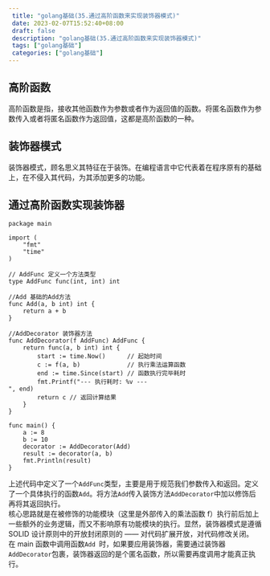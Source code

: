 ```yaml
--- 
 title: "golang基础(35.通过高阶函数来实现装饰器模式)" 
 date: 2023-02-07T15:52:40+08:00 
 draft: false 
 description: "golang基础(35.通过高阶函数来实现装饰器模式)" 
 tags: ["golang基础"] 
 categories: ["golang基础"] 
---
```

## 高阶函数
高阶函数是指，接收其他函数作为参数或者作为返回值的函数。将匿名函数作为参数传入或者将匿名函数作为返回值，这都是高阶函数的一种。

## 装饰器模式
装饰器模式，顾名思义其特征在于装饰。在编程语言中它代表着在程序原有的基础上，在不侵入其代码，为其添加更多的功能。

## 通过高阶函数实现装饰器
```
package main

import (
	"fmt"
	"time"
)

// AddFunc 定义一个方法类型
type AddFunc func(int, int) int

//Add 基础的Add方法
func Add(a, b int) int {
	return a + b
}

//AddDecorator 装饰器方法
func AddDecorator(f AddFunc) AddFunc {
	return func(a, b int) int {
		start := time.Now()      // 起始时间
		c := f(a, b)             // 执行乘法运算函数
		end := time.Since(start) // 函数执行完毕耗时
		fmt.Printf("--- 执行耗时: %v ---
", end)
		return c // 返回计算结果
	}
}

func main() {
	a := 8
	b := 10
	decorator := AddDecorator(Add)
	result := decorator(a, b)
	fmt.Println(result)
}

```
上述代码中定义了一个`AddFunc`类型，主要是用于规范我们参数传入和返回。定义了一个具体执行的函数`Add`。将方法`Add`传入装饰方法`AddDecorator`中加以修饰后再将其返回执行。<br />核心思路就是在被修饰的功能模块（这里是外部传入的乘法函数 f）执行前后加上一些额外的业务逻辑，而又不影响原有功能模块的执行。显然，装饰器模式是遵循 SOLID 设计原则中的开放封闭原则的 —— 对代码扩展开放，对代码修改关闭。<br />在 main 函数中调用函数`Add `时，如果要应用装饰器，需要通过装饰器`AddDecorator`包裹，装饰器返回的是个匿名函数，所以需要再度调用才能真正执行。


